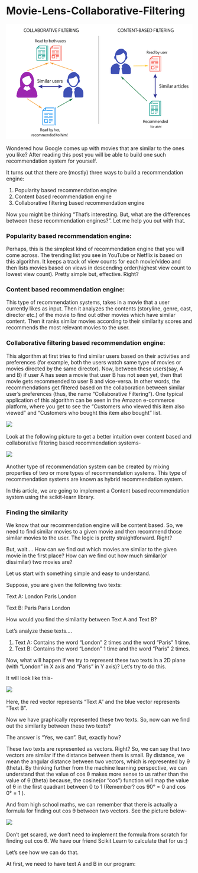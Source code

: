 # Movie-Lens-Collaborative-Filtering
![img](https://github.com/vishalbpatil1/Movie-Lens-Collaborative-Filtering/blob/main/img_.png)

Wondered how Google comes up with movies that are similar to the ones you like? After reading this post you will be able to build one such recommendation system for yourself.

It turns out that there are (mostly) three ways to build a recommendation engine:

1. Popularity based recommendation engine
2. Content based recommendation engine
3. Collaborative filtering based recommendation engine

Now you might be thinking “That’s interesting. But, what are the differences between these recommendation engines?”. Let me help you out with that.

### Popularity based recommendation engine:

Perhaps, this is the simplest kind of recommendation engine that you will come across. The trending list you see in YouTube or Netflix is based on this algorithm. It keeps a track of view counts for each movie/video and then lists movies based on views in descending order(highest view count to lowest view count). Pretty simple but, effective. Right?


### Content based recommendation engine:

This type of recommendation systems, takes in a movie that a user currently likes as input. Then it analyzes the contents (storyline, genre, cast, director etc.) of the movie to find out other movies which have similar content. Then it ranks similar movies according to their similarity scores and recommends the most relevant movies to the user.

### Collaborative filtering based recommendation engine:

This algorithm at first tries to find similar users based on their activities and preferences (for example, both the users watch same type of movies or movies directed by the same director). Now, between these users(say, A and B) if user A has seen a movie that user B has not seen yet, then that movie gets recommended to user B and vice-versa. In other words, the recommendations get filtered based on the collaboration between similar user’s preferences (thus, the name “Collaborative Filtering”). One typical application of this algorithm can be seen in the Amazon e-commerce platform, where you get to see the “Customers who viewed this item also viewed” and “Customers who bought this item also bought” list.

<img src="http://www.codeheroku.com/static/blog/images/pid14_img1.png">

Look at the following picture to get a better intuition over content based and collaborative filtering based recommendation systems-

<img src="http://www.codeheroku.com/static/blog/images/pid14_rs_diff.png">

Another type of recommendation system can be created by mixing properties of two or more types of recommendation systems. This type of recommendation systems are known as hybrid recommendation system.

In this article, we are going to implement a Content based recommendation system using the scikit-learn library.

### Finding the similarity

We know that our recommendation engine will be content based. So, we need to find similar movies to a given movie and then recommend those similar movies to the user. The logic is pretty straightforward. Right?

But, wait…. How can we find out which movies are similar to the given movie in the first place? How can we find out how much similar(or dissimilar) two movies are?

Let us start with something simple and easy to understand.

Suppose, you are given the following two texts:

Text A: London Paris London

Text B: Paris Paris London

How would you find the similarity between Text A and Text B?

Let’s analyze these texts….

1. Text A: Contains the word “London” 2 times and the word “Paris” 1 time.
2. Text B: Contains the word “London” 1 time and the word “Paris” 2 times.

Now, what will happen if we try to represent these two texts in a 2D plane (with “London” in X axis and “Paris” in Y axis)? Let’s try to do this.

It will look like this-

<img src="http://www.codeheroku.com/static/blog/images/pid14_text_2d_repr.png">

Here, the red vector represents “Text A” and the blue vector represents “Text B”.

Now we have graphically represented these two texts. So, now can we find out the similarity between these two texts?

The answer is “Yes, we can”. But, exactly how?

These two texts are represented as vectors. Right? So, we can say that two vectors are similar if the distance between them is small. By distance, we mean the angular distance between two vectors, which is represented by θ (theta). By thinking further from the machine learning perspective, we can understand that the value of cos θ makes more sense to us rather than the value of θ (theta) because, the cosine(or “cos”) function will map the value of θ in the first quadrant between 0 to 1 (Remember? cos 90° = 0 and cos 0° = 1 ).

And from high school maths, we can remember that there is actually a formula for finding out cos θ between two vectors. See the picture below-

<img src="http://www.codeheroku.com/static/blog/images/pid14_find_cos_theta.png">

Don’t get scared, we don’t need to implement the formula from scratch for finding out cos θ. We have our friend Scikit Learn to calculate that for us :)

Let’s see how we can do that.

At first, we need to have text A and B in our program:
